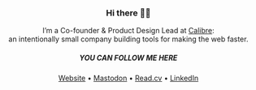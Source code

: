 <h3 align="center">Hi there 👋🏻</h3>
<p align="center">I’m a Co-founder & Product Design Lead at <a href="https://calibreapp.com" rel="follow">Calibre</a>: <br/>an intentionally small company building tools for making the web faster.</p>
<h5 align="center">YOU CAN FOLLOW ME HERE</h5>
<p align="center">
  <a href="https://thefox.is/" rel="follow me">Website</a> •
  <a href="https://front-end.social/@fox" rel="follow me">Mastodon</a> •
  <a href="https://read.cv/karolina/" rel="follow me">Read.cv</a>  •
  <a href="https://www.linkedin.com/in/karolinaszczur/" rel="follow me">LinkedIn</a>
</p>

